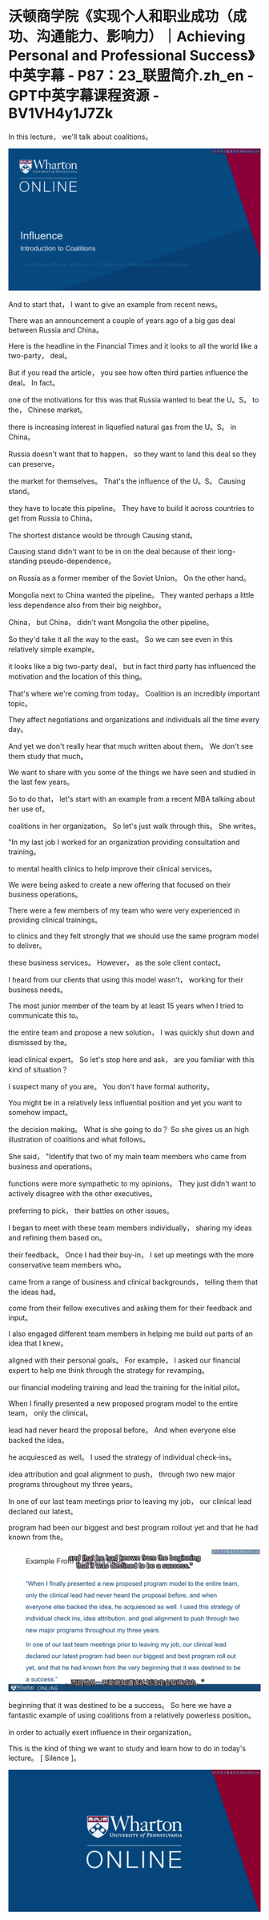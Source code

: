 # 沃顿商学院《实现个人和职业成功（成功、沟通能力、影响力）｜Achieving Personal and Professional Success》中英字幕 - P87：23_联盟简介.zh_en - GPT中英字幕课程资源 - BV1VH4y1J7Zk

In this lecture， we'll talk about coalitions。

![](img/fa16e8b9d39c1b6902bced5c75817fff_1.png)

And to start that， I want to give an example from recent news。

There was an announcement a couple of years ago of a big gas deal between Russia and China。

Here is the headline in the Financial Times and it looks to all the world like a two-party， deal。

But if you read the article， you see how often third parties influence the deal。 In fact。

one of the motivations for this was that Russia wanted to beat the U。S。 to the， Chinese market。

there is increasing interest in liquefied natural gas from the U。S。 in China。

Russia doesn't want that to happen， so they want to land this deal so they can preserve。

the market for themselves。 That's the influence of the U。S。 Causing stand。

they have to locate this pipeline。 They have to build it across countries to get from Russia to China。

The shortest distance would be through Causing stand。

Causing stand didn't want to be in on the deal because of their long-standing pseudo-dependence。

on Russia as a former member of the Soviet Union。 On the other hand。

Mongolia next to China wanted the pipeline。 They wanted perhaps a little less dependence also from their big neighbor。

China， but China， didn't want Mongolia the other pipeline。

So they'd take it all the way to the east。 So we can see even in this relatively simple example。

it looks like a big two-party deal， but in fact third party has influenced the motivation and the location of this thing。

That's where we're coming from today。 Coalition is an incredibly important topic。

They affect negotiations and organizations and individuals all the time every day。

And yet we don't really hear that much written about them。 We don't see them study that much。

We want to share with you some of the things we have seen and studied in the last few years。

So to do that， let's start with an example from a recent MBA talking about her use of。

coalitions in her organization。 So let's just walk through this。 She writes。

"In my last job I worked for an organization providing consultation and training。

to mental health clinics to help improve their clinical services。

We were being asked to create a new offering that focused on their business operations。

There were a few members of my team who were very experienced in providing clinical trainings。

to clinics and they felt strongly that we should use the same program model to deliver。

these business services。 However， as the sole client contact。

I heard from our clients that using this model wasn't， working for their business needs。

The most junior member of the team by at least 15 years when I tried to communicate this to。

the entire team and propose a new solution， I was quickly shut down and dismissed by the。

lead clinical expert。 So let's stop here and ask， are you familiar with this kind of situation？

I suspect many of you are。 You don't have formal authority。

You might be in a relatively less influential position and yet you want to somehow impact。

the decision making。 What is she going to do？ So she gives us an high illustration of coalitions and what follows。

She said， "Identify that two of my main team members who came from business and operations。

functions were more sympathetic to my opinions。 They just didn't want to actively disagree with the other executives。

preferring to pick， their battles on other issues。

I began to meet with these team members individually， sharing my ideas and refining them based on。

their feedback。 Once I had their buy-in， I set up meetings with the more conservative team members who。

came from a range of business and clinical backgrounds， telling them that the ideas had。

come from their fellow executives and asking them for their feedback and input。

I also engaged different team members in helping me build out parts of an idea that I knew。

aligned with their personal goals。 For example， I asked our financial expert to help me think through the strategy for revamping。

our financial modeling training and lead the training for the initial pilot。

When I finally presented a new proposed program model to the entire team， only the clinical。

lead had never heard the proposal before。 And when everyone else backed the idea。

he acquiesced as well。 I used the strategy of individual check-ins。

idea attribution and goal alignment to push， through two new major programs throughout my three years。

In one of our last team meetings prior to leaving my job， our clinical lead declared our latest。

program had been our biggest and best program rollout yet and that he had known from the。

![](img/fa16e8b9d39c1b6902bced5c75817fff_3.png)

beginning that it was destined to be a success。 So here we have a fantastic example of using coalitions from a relatively powerless position。

in order to actually exert influence in their organization。

This is the kind of thing we want to study and learn how to do in today's lecture。 [ Silence ]。

![](img/fa16e8b9d39c1b6902bced5c75817fff_5.png)
